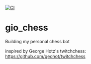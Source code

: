 [![CI](https://github.com/ittarF/gio_chess/actions/workflows/main.yml/badge.svg)](https://github.com/ittarF/gio_chess/actions/workflows/main.yml)

# gio_chess
Building my personal chess bot

inspired by George Hotz's twitchchess: https://github.com/geohot/twitchchess
